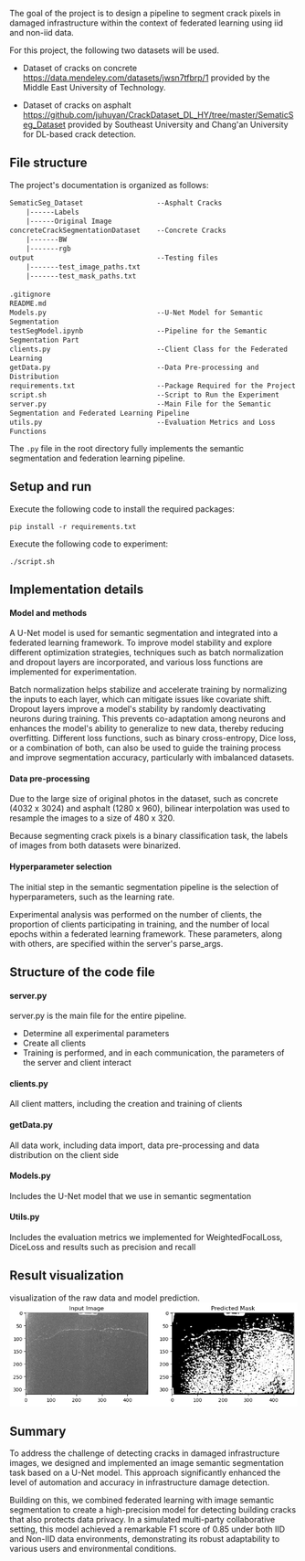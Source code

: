 The goal of the project is to design a pipeline to segment crack pixels in damaged infrastructure within the context of federated learning using iid and non-iid data.

For this project, the following two datasets will be used.

- Dataset of cracks on concrete https://data.mendeley.com/datasets/jwsn7tfbrp/1 provided by the Middle East University of Technology.

- Dataset of cracks on asphalt https://github.com/juhuyan/CrackDataset_DL_HY/tree/master/SematicSeg_Dataset provided by Southeast University and Chang'an University for DL-based crack detection.

## File structure

The project's documentation is organized as follows: 

```
SematicSeg_Dataset					--Asphalt Cracks
    |------Labels
    |------Original Image
concreteCrackSegmentationDataset	--Concrete Cracks
    |-------BW
    |-------rgb
output                              --Testing files
    |-------test_image_paths.txt
    |-------test_mask_paths.txt

.gitignore
README.md
Models.py                           --U-Net Model for Semantic Segmentation
testSegModel.ipynb				    --Pipeline for the Semantic Segmentation Part
clients.py                          --Client Class for the Federated Learning
getData.py                          --Data Pre-processing and Distribution
requirements.txt					--Package Required for the Project
script.sh							--Script to Run the Experiment
server.py                           --Main File for the Semantic Segmentation and Federated Learning Pipeline
utils.py                            --Evaluation Metrics and Loss Functions
```

The `.py` file in the root directory fully implements the semantic segmentation and federation learning pipeline. 

## Setup and run

Execute the following code to install the required packages:

```
pip install -r requirements.txt
```

Execute the following code to experiment:

```
./script.sh
```

## Implementation details

#### Model and methods

A U-Net model is used for semantic segmentation and integrated into a federated learning framework. To improve model stability and explore different optimization strategies, techniques such as batch normalization and dropout layers are incorporated, and various loss functions are implemented for experimentation.

Batch normalization helps stabilize and accelerate training by normalizing the inputs to each layer, which can mitigate issues like covariate shift. Dropout layers improve a model's stability by randomly deactivating neurons during training. This prevents co-adaptation among neurons and enhances the model's ability to generalize to new data, thereby reducing overfitting. Different loss functions, such as binary cross-entropy, Dice loss, or a combination of both, can also be used to guide the training process and improve segmentation accuracy, particularly with imbalanced datasets.

#### Data pre-processing

Due to the large size of original photos in the dataset, such as concrete (4032 x 3024) and asphalt (1280 x 960), bilinear interpolation was used to resample the images to a size of 480 x 320.

Because segmenting crack pixels is a binary classification task, the labels of images from both datasets were binarized.

#### Hyperparameter selection

The initial step in the semantic segmentation pipeline is the selection of hyperparameters, such as the learning rate.

Experimental analysis was performed on the number of clients, the proportion of clients participating in training, and the number of local epochs within a federated learning framework. These parameters, along with others, are specified within the server's parse_args.

## Structure of the code file

#### server.py

server.py is the main file for the entire pipeline.

- Determine all experimental parameters
- Create all clients
- Training is performed, and in each communication, the parameters of the server and client interact

#### clients.py

All client matters, including the creation and training of clients

#### getData.py

All data work, including data import, data pre-processing and data distribution on the client side

#### Models.py

Includes the U-Net model that we use in semantic segmentation

#### Utils.py

Includes the evaluation metrics we implemented for WeightedFocalLoss, DiceLoss and results such as precision and recall


## Result visualization 

visualization of the raw data and model prediction.<br>
<img src="output\res.png" />


## Summary
To address the challenge of detecting cracks in damaged infrastructure images, we designed and implemented an image semantic segmentation task based on a U-Net model. This approach significantly enhanced the level of automation and accuracy in infrastructure damage detection.

Building on this, we combined federated learning with image semantic segmentation to create a high-precision model for detecting building cracks that also protects data privacy. In a simulated multi-party collaborative setting, this model achieved a remarkable F1 score of 0.85 under both IID and Non-IID data environments, demonstrating its robust adaptability to various users and environmental conditions.